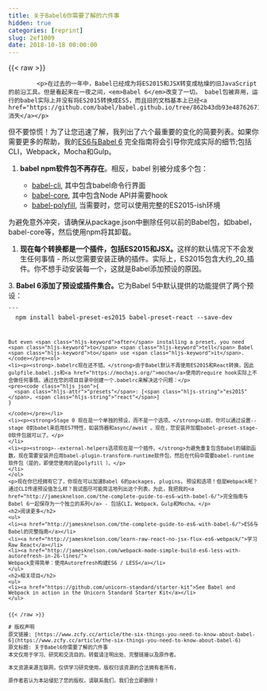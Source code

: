 ```yaml
---
title: 关于Babel6你需要了解的六件事
hidden: true
categories: [reprint]
slug: 2ef1009
date: 2018-10-18 00:00:00
---
```


{{< raw >}}

            <p>在过去的一年中，Babel已经成为将ES2015和JSX转变成枯燥的旧JavaScript的前沿工具。但是看起来在一夜之间，<em>Babel 6</em>改变了一切。 babel包被弃用，运行的babel实际上并没有将ES2015转换成ES5，而且旧的文档基本上已经<a href="https://github.com/babel/babel.github.io/tree/862b43db93e48762671267034a50c30c00e433e2">消失</a></p>
<p>但不要惊慌！为了让您迅速了解，我列出了六个最重要的变化的简要列表。如果你需要更多的帮助，我的<a href="http://jamesknelson.com/the-complete-guide-to-es6-with-babel-6/">ES6与Babel 6</a> 完全指南将会引导你完成实际的细节;包括CLI，Webpack，Mocha和Gulp。</p>
<ol>
<li><p><strong>babel npm软件包不再存在</strong>。相反，babel 别被分成多个包：</p>
<ul>
<li><a href="http://npmjs.com/package/babel-cli">babel-cli</a>, 其中包含babel命令行界面</li>
<li><a href="https://www.npmjs.com/package/babel-core">babel-core</a>, 其中包含Node API并需要hook</li>
<li><a href="https://www.npmjs.com/package/babel-polyfill">babel-polyfill</a>, 当需要时，您可以使用完整的ES2015-ish环境</li>
</ul>
</li>
</ol>
<p>为避免意外冲突，请确保从package.json中删除任何以前的Babel包，如babel，babel-core等，然后使用npm将其卸载。</p>
<ol>
<li><strong>现在每个转换都是一个插件，包括ES2015和JSX。</strong>这样的默认情况下不会发生任何事情 - 所以您需要安装正确的插件。实际上，ES2015包含大约_20_插件。你不想手动安装每一个，这就是Babel添加预设的原因。</li>
</ol>
<p>3.<strong> Babel 6添加了预设或插件集合。</strong>它为Babel 5中默认提供的功能提供了两个预设：</p>
<pre><code class="hljs applescript">```
  npm install babel-preset-es2015 babel-preset-react <span class="hljs-comment">--save-dev</span>

```

But even <span class="hljs-keyword">after</span> installing a preset, you need <span class="hljs-keyword">to</span> <span class="hljs-keyword">tell</span> Babel <span class="hljs-keyword">to</span> use <span class="hljs-keyword">it</span>.
</code></pre><ol>
<li><p><strong>.babelrc现在还不错。</strong>由于Babel默认不再使用ES2015和React转换，因此gulpfile.babel.js和<a href="https://mochajs.org/">mocha</a>使用的require hook实际上不会做任何事情。通过在您的项目目录中创建一个.babelrc来解决这个问题：</p>
<pre><code class="hljs json">{
  <span class="hljs-attr">"presets"</span>: [<span class="hljs-string">"es2015"</span>, <span class="hljs-string">"react"</span>]
}

</code></pre></li>
<li><p><strong>Stage 0 现在是一个单独的预设，而不是一个选项。</strong>以前，你可以通过设置--stage 0到babel来启用ES7特性，如装饰器和async/await 。现在，您安装并加载babel-preset-stage-0软件包就可以了。</p>
</li>
<li><p><strong>--external-helpers选项现在是一个插件。</strong>为避免重复包含Babel的辅助函数，现在需要安装并应用babel-plugin-transform-runtime软件包，然后在代码中需要babel-runtime软件包（是的，即使您使用的是polyfill ）。</p>
</li>
</ol>
<p>现在你已经拥有它了，你现在可以加速Babel 6的packages, plugins, 预设和选项！但是Webpack呢？通过CLI传递预设值怎么样？我试图尽可能简洁地列出这个列表，为此，我把我的<a href="http://jamesknelson.com/the-complete-guide-to-es6-with-babel-6/">完全指南与Babel 6一起保存为一个独立的系列</a> - 包括CLI，Webpack，Gulp和Mocha。</p>
<h2>阅读更多</h2>
<ul>
<li><a href="http://jamesknelson.com/the-complete-guide-to-es6-with-babel-6/">ES6与Babel的完整指南</a></li>
<li><a href="http://jamesknelson.com/learn-raw-react-no-jsx-flux-es6-webpack/">学习Raw React</a></li>
<li><a href="http://jamesknelson.com/webpack-made-simple-build-es6-less-with-autorefresh-in-26-lines/">
Webpack变得简单：使用Autorefresh构建ES6 / LESS</a></li>
</ul>
<h2>相关项目</h2>
<ul>
<li><a href="https://github.com/unicorn-standard/starter-kit">See Babel and Webpack in action in the Unicorn Standard Starter Kit</a></li>
</ul>

          
{{< /raw >}}

# 版权声明
原文链接: [https://www.zcfy.cc/article/the-six-things-you-need-to-know-about-babel-6](https://www.zcfy.cc/article/the-six-things-you-need-to-know-about-babel-6)
原文标题: 关于Babel6你需要了解的六件事
本文仅用于学习、研究和交流目的。转载请注明出处、完整链接以及原作者。 

本文资源来源互联网，仅供学习研究使用，版权归该资源的合法拥有者所有，

原作者若认为本站侵犯了您的版权，请联系我们，我们会立即删除！
